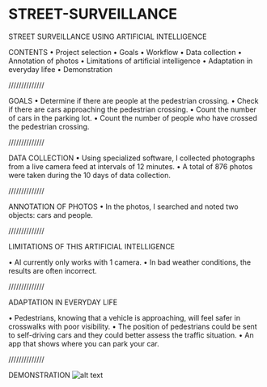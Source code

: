 # STREET-SURVEILLANCE
STREET SURVEILLANCE USING ARTIFICIAL INTELLIGENCE


CONTENTS
• Project selection
• Goals
• Workflow
• Data collection
• Annotation of photos
• Limitations of artificial intelligence
• Adaptation in everyday lifee
• Demonstration

//////////////

GOALS
• Determine if there are people at the pedestrian crossing.
• Check if there are cars approaching the pedestrian crossing.
• Count the number of cars in the parking lot. 
• Count the number of people who have crossed the pedestrian crossing.

//////////////

DATA 
COLLECTION 
• Using specialized software, I collected photographs from a live camera feed at intervals of 12 minutes.
• A total of 876 photos were taken during the 10 days of data collection.

//////////////

ANNOTATION OF PHOTOS
• In the photos, I searched and noted two objects: cars and people.

//////////////

LIMITATIONS OF THIS ARTIFICIAL INTELLIGENCE

• AI currently only works with 1 camera.
• In bad weather conditions, the results are often incorrect.

//////////////

ADAPTATION IN EVERYDAY LIFE

• Pedestrians, knowing that a vehicle is approaching, will feel safer in crosswalks with poor visibility.
• The position of pedestrians could be sent to self-driving cars and they could better assess the traffic situation.
• An app that shows where you can park your car.

//////////////

DEMONSTRATION
![alt text](https://github.com/Friebay/[reponame]STREET-SURVEILLANCE/blob/main/Demonstration/fbap4Zm.png?raw=true)
